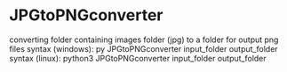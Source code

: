 # JPGtoPNGconverter
converting folder containing images folder (jpg) to a folder for output png files
syntax (windows): py JPGtoPNGconverter input_folder output_folder
syntax (linux): python3 JPGtoPNGconverter input_folder output_folder
